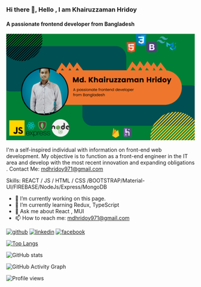 ### Hi there 👋, Hello , I am Khairuzzaman Hridoy
#### A passionate frontend developer from Bangladesh
![A passionate frontend developer from Bangladesh](https://github.com/KhairuzzamanHridoy97/KhairuzzamanHridoy97/blob/main/A%20passionate%20frontend%20developer%20from%20Bangladesh.png)

I'm a self-inspired individual with information on front-end web development. My objective is to function as a front-end engineer in the IT area and develop with the most recent innovation and expanding obligations . 
Contact  Me: mdhridoy971@gmail.com 

Skills: REACT / JS / HTML / CSS /BOOTSTRAP/Material-UI/FIREBASE/NodeJs/Express/MongoDB

- 🔭 I’m currently working on this page. 
- 🌱 I’m currently learning  Redux, TypeScript  
- 💬 Ask me about React , MUI 
- 📫 How to reach me: mdhridoy971@gmail.com 


[<img src='https://cdn.jsdelivr.net/npm/simple-icons@3.0.1/icons/github.svg' alt='github' height='40'>](https://github.com/KhairuzzamanHridoy97)  [<img src='https://cdn.jsdelivr.net/npm/simple-icons@3.0.1/icons/linkedin.svg' alt='linkedin' height='40'>](https://www.linkedin.com/in/md-khairuzzaman-hridoy-705349232/)  [<img src='https://cdn.jsdelivr.net/npm/simple-icons@3.0.1/icons/facebook.svg' alt='facebook' height='40'>](https://www.facebook.com/khairuzzaman.hridoy)  

[![Top Langs](https://github-readme-stats.vercel.app/api/top-langs/?username=KhairuzzamanHridoy97)](https://github.com/anuraghazra/github-readme-stats)

![GitHub stats](https://github-readme-stats.vercel.app/api?username=KhairuzzamanHridoy97&show_icons=true)  

![GitHub Activity Graph](https://activity-graph.herokuapp.com/graph?username=KhairuzzamanHridoy97)  

![Profile views](https://gpvc.arturio.dev/KhairuzzamanHridoy97)  
